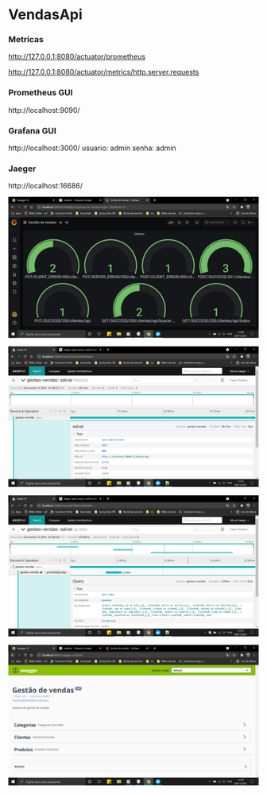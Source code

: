 # VendasApi

### Metricas
http://127.0.0.1:8080/actuator/prometheus

http://127.0.0.1:8080/actuator/metrics/http.server.requests

### Prometheus GUI
http://localhost:9090/

### Grafana GUI
http://localhost:3000/
usuario: admin
senha: admin

### Jaeger
http://localhost:16686/


![alt text](https://github.com/HallefBruno/VendasApi/blob/master/images/Monitoramento%20apis.PNG)


![alt text](https://github.com/HallefBruno/VendasApi/blob/master/images/Rastrear%20api.PNG)


![alt text](https://github.com/HallefBruno/VendasApi/blob/master/images/Rastrear%20query.PNG)


![alt text](https://github.com/HallefBruno/VendasApi/blob/master/images/Swagger.PNG)
